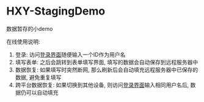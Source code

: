 # HXY-StagingDemo
数据暂存的小demo  
  
在线使用说明:
1. 登录: 访问[登录界面](http://101.34.91.153/demo/login.html)随便输入一个ID作为用户名  
2. 填写表单: 之后会跳转到表单填写界面, 填写的数据会自动保存到远程服务器中  
3. 数据恢复: 如果填写时突然断网, 那么刷新后会自动填充远程服务器中已保存的数据, 避免重复填写  
4. 跨平台数据恢复: 如果切换到其他设备, 则访问[登录界面](http://101.34.91.153/demo/login.html)输入相同用户名后, 数据仍可以自动填充  